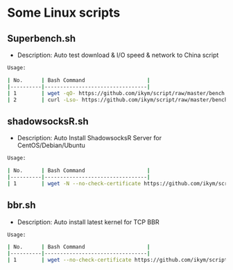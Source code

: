# Some Linux scripts

## Superbench.sh
- Description: Auto test download & I/O speed & network to China script

```bash
Usage:

| No.      | Bash Command                    |
|----------|---------------------------------|
| 1        | wget -qO- https://github.com/ikym/script/raw/master/bench.sh | bash       |
| 2        | curl -Lso- https://github.com/ikym/script/raw/master/bench.sh | bash      |
```

## shadowsocksR.sh
- Description: Auto Install ShadowsocksR Server for CentOS/Debian/Ubuntu

```bash
Usage:

| No.      | Bash Command                    |
|----------|---------------------------------|
| 1        | wget -N --no-check-certificate https://github.com/ikym/script/raw/master/shadowsocksR.sh && chmod +x shadowsocksR.sh && bash shadowsocksR.sh       |
```

## bbr.sh
- Description: Auto install latest kernel for TCP BBR

```bash
Usage:

| No.      | Bash Command                    |
|----------|---------------------------------|
| 1        | wget --no-check-certificate https://github.com/ikym/script/raw/master/bbr.sh && chmod +x bbr.sh && ./bbr.sh       |
```
